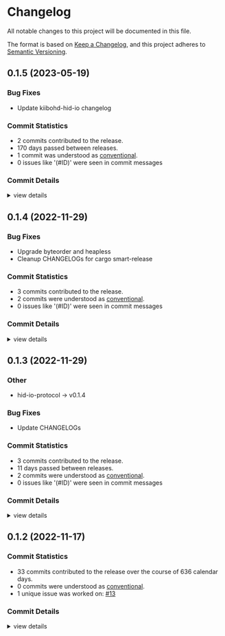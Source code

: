 # Changelog

All notable changes to this project will be documented in this file.

The format is based on [Keep a Changelog](https://keepachangelog.com/en/1.0.0/),
and this project adheres to [Semantic Versioning](https://semver.org/spec/v2.0.0.html).

## 0.1.5 (2023-05-19)

### Bug Fixes

 - <csr-id-8250b4ee70829c403266ac9392a5678bbb73bcef/> Update kiibohd-hid-io changelog

### Commit Statistics

<csr-read-only-do-not-edit/>

 - 2 commits contributed to the release.
 - 170 days passed between releases.
 - 1 commit was understood as [conventional](https://www.conventionalcommits.org).
 - 0 issues like '(#ID)' were seen in commit messages

### Commit Details

<csr-read-only-do-not-edit/>

<details><summary>view details</summary>

 * **Uncategorized**
    - Update kiibohd-hid-io changelog ([`8250b4e`](https://github.com/kiibohd/kiibohd-core/commit/8250b4ee70829c403266ac9392a5678bbb73bcef))
    - Release kll-core v0.1.8, kiibohd-hall-effect v0.2.0, kiibohd-keyscanning v0.1.4, kiibohd-hall-effect-keyscanning v0.2.0, safety bump kiibohd-hall-effect-keyscanning v0.2.0 ([`e15da97`](https://github.com/kiibohd/kiibohd-core/commit/e15da97be5b16e0298a22176486430ebce069c1c))
</details>

## 0.1.4 (2022-11-29)

### Bug Fixes

 - <csr-id-2265b9977161272386034d1550b73a7ec32334d2/> Upgrade byteorder and heapless
 - <csr-id-ed512c548d08b009fe34d4c638521a2accb2ce12/> Cleanup CHANGELOGs for cargo smart-release

### Commit Statistics

<csr-read-only-do-not-edit/>

 - 3 commits contributed to the release.
 - 2 commits were understood as [conventional](https://www.conventionalcommits.org).
 - 0 issues like '(#ID)' were seen in commit messages

### Commit Details

<csr-read-only-do-not-edit/>

<details><summary>view details</summary>

 * **Uncategorized**
    - Release is31fl3743b v0.1.3, kll-core v0.1.7, kiibohd-hall-effect v0.1.3, kiibohd-keyscanning v0.1.3, kiibohd-hall-effect-keyscanning v0.1.3, kiibohd-hid-io v0.1.4, kiibohd-usb v0.1.5 ([`0cfed73`](https://github.com/kiibohd/kiibohd-core/commit/0cfed738eb237387c8c2c8b6ca0476cd5b4d4241))
    - Cleanup CHANGELOGs for cargo smart-release ([`ed512c5`](https://github.com/kiibohd/kiibohd-core/commit/ed512c548d08b009fe34d4c638521a2accb2ce12))
    - Upgrade byteorder and heapless ([`2265b99`](https://github.com/kiibohd/kiibohd-core/commit/2265b9977161272386034d1550b73a7ec32334d2))
</details>

## 0.1.3 (2022-11-29)

<csr-id-2e5b8067349ebca66e1da4faaea43c8611dbaf80/>

### Other

 - <csr-id-2e5b8067349ebca66e1da4faaea43c8611dbaf80/> hid-io-protocol -> v0.1.4

### Bug Fixes

 - <csr-id-5da78a4f2c7c359ceea2367a223beea5996a66d1/> Update CHANGELOGs

### Commit Statistics

<csr-read-only-do-not-edit/>

 - 3 commits contributed to the release.
 - 11 days passed between releases.
 - 2 commits were understood as [conventional](https://www.conventionalcommits.org).
 - 0 issues like '(#ID)' were seen in commit messages

### Commit Details

<csr-read-only-do-not-edit/>

<details><summary>view details</summary>

 * **Uncategorized**
    - Release kll-macros v0.1.2, kll-core v0.1.6, kiibohd-hid-io v0.1.3 ([`cf9ad2e`](https://github.com/kiibohd/kiibohd-core/commit/cf9ad2ec744f0452856a1c778031665fe38c0e45))
    - Update CHANGELOGs ([`5da78a4`](https://github.com/kiibohd/kiibohd-core/commit/5da78a4f2c7c359ceea2367a223beea5996a66d1))
    - Hid-io-protocol -> v0.1.4 ([`2e5b806`](https://github.com/kiibohd/kiibohd-core/commit/2e5b8067349ebca66e1da4faaea43c8611dbaf80))
</details>

## 0.1.2 (2022-11-17)

### Commit Statistics

<csr-read-only-do-not-edit/>

 - 33 commits contributed to the release over the course of 636 calendar days.
 - 0 commits were understood as [conventional](https://www.conventionalcommits.org).
 - 1 unique issue was worked on: [#13](https://github.com/kiibohd/kiibohd-core/issues/13)

### Commit Details

<csr-read-only-do-not-edit/>

<details><summary>view details</summary>

 * **[#13](https://github.com/kiibohd/kiibohd-core/issues/13)**
    - Add keywords and categories to all the Cargo.toml (and fix a few typos) ([`4553cb4`](https://github.com/kiibohd/kiibohd-core/commit/4553cb456ab7df2e2874f03e385166e062787375))
 * **Uncategorized**
    - Adjusting changelogs prior to release of kiibohd-hid-io v0.1.2 ([`f7ed5a7`](https://github.com/kiibohd/kiibohd-core/commit/f7ed5a7a4c2a93a8ea960cf756c24a7eb726e4be))
    - Update to hid-io-protocol v0.1.3 ([`2e4b8c6`](https://github.com/kiibohd/kiibohd-core/commit/2e4b8c6ceab6adcb6a81f88fd68e866edd2ed67a))
    - Release is31fl3743b v0.1.2, kll-hid v0.1.2, kll-macros v0.1.1, kll-core v0.1.5, kiibohd-hall-effect v0.1.2, kiibohd-keyscanning v0.1.2, kiibohd-hall-effect-keyscanning v0.1.2, kiibohd-hid-io v0.1.2, kiibohd-usb v0.1.3 ([`5a574aa`](https://github.com/kiibohd/kiibohd-core/commit/5a574aa1da0321613614c4d7f6f285fe149af409))
    - Fix changelogs ([`33ef4a3`](https://github.com/kiibohd/kiibohd-core/commit/33ef4a3f4fded7a8dd1f00510291f4075711186f))
    - Initial CHANGELOG.md ([`04edeeb`](https://github.com/kiibohd/kiibohd-core/commit/04edeebcb78d924d4b139b56c0b513633f7f95cc))
    - HID-IO pixel control ([`9f896c7`](https://github.com/kiibohd/kiibohd-core/commit/9f896c734188198c9037d7d2fade4f4a2fda96fc))
    - Add h0021 and h0026 to kiibohd-hid-io ([`2c23d22`](https://github.com/kiibohd/kiibohd-core/commit/2c23d224d2e2639d59c5b20e1eae49422d117e30))
    - Fix hid-io-protocol missing generic ([`f07c269`](https://github.com/kiibohd/kiibohd-core/commit/f07c269adb5ea1392bff83d3c93d1055f104486c))
    - Add better debbuing for i331fl3743b crate ([`6416b1c`](https://github.com/kiibohd/kiibohd-core/commit/6416b1cf07440184ba088a077f59a7414a7fb8eb))
    - [kiibohd-hid-io] Fix rx buffer processing ([`98fef86`](https://github.com/kiibohd/kiibohd-core/commit/98fef86895b8aa78d40d6a0ee8b74d1674511b5b))
    - Update defmt configurations ([`58c3aac`](https://github.com/kiibohd/kiibohd-core/commit/58c3aac6996ba72a24c12910e7875ecd2f6be969))
    - Increment patch ([`cc4f15f`](https://github.com/kiibohd/kiibohd-core/commit/cc4f15f18096cf75947204eab219c19f3dcaed18))
    - Update README.md ([`f7d1735`](https://github.com/kiibohd/kiibohd-core/commit/f7d173585b79bf551ea73812d008fe0100a21ca4))
    - Update README.md ([`354dc3c`](https://github.com/kiibohd/kiibohd-core/commit/354dc3ca80838e4e6b6669194216f60493cc3b51))
    - Update README.md ([`3e1af10`](https://github.com/kiibohd/kiibohd-core/commit/3e1af107daa5b5a085403167d0cb2eb2fcf3adf6))
    - Fix typo ([`4ba9592`](https://github.com/kiibohd/kiibohd-core/commit/4ba95923178cd5755433d3314650882e57baa5d7))
    - Adding no-std keywords ([`59254c5`](https://github.com/kiibohd/kiibohd-core/commit/59254c5018132cb379790e6e0df6dc02f75b7c0f))
    - Updating Cargo.toml files to publish initial crates ([`e18dafb`](https://github.com/kiibohd/kiibohd-core/commit/e18dafb3802406146f6f70b522418d1139cec09c))
    - Adding README.md for kll-macros ([`603de2f`](https://github.com/kiibohd/kiibohd-core/commit/603de2f8172c09bb47ab1e038299a97bf79c4e4c))
    - Initial working kll-compiler -> kll-core flow ([`4a21b5a`](https://github.com/kiibohd/kiibohd-core/commit/4a21b5a2e5f1c2ffc9048975cc8948bc00fce663))
    - Initial HidIoEvent handler ([`8019a12`](https://github.com/kiibohd/kiibohd-core/commit/8019a12f4d953470635f58dc54697e9bdb56bb11))
    - Fixing power of 2 issues with heapless::Vec ([`8cce7c2`](https://github.com/kiibohd/kiibohd-core/commit/8cce7c29199561a1051c42a9c195fa577a335ee6))
    - Cargo fmt typo ([`5e6998d`](https://github.com/kiibohd/kiibohd-core/commit/5e6998def3dc0ac05f78534a5f0fc83105f9d7e4))
    - Ignoring clippy warning ([`069c776`](https://github.com/kiibohd/kiibohd-core/commit/069c776aeeb304fd749b61d0c78460fb89831676))
    - Upating to 2021 edition ([`ea8ed92`](https://github.com/kiibohd/kiibohd-core/commit/ea8ed9259590c31456b11eba01abdd4a8138bf32))
    - Enabling defmt support in hid-io-protocol ([`022cb11`](https://github.com/kiibohd/kiibohd-core/commit/022cb1157deebfb037fac0118ddba6063e52e482))
    - Cleanup cargo fmt ([`764b0ae`](https://github.com/kiibohd/kiibohd-core/commit/764b0ae9b37c08d3201e64096719e8529387ef0d))
    - Splitting hid-io into rust and ffi versions ([`5746c10`](https://github.com/kiibohd/kiibohd-core/commit/5746c1015242c5cf21d603da1f7220bcb06c64a0))
    - Upgrading to heapless 0.7 ([`167a127`](https://github.com/kiibohd/kiibohd-core/commit/167a127642ef371d6d9d9a644a3f63816a408f14))
    - Updating license to MIT+Apache 2.0 ([`1497fd7`](https://github.com/kiibohd/kiibohd-core/commit/1497fd7d369e16f6f4cc7590e903661c5bc47026))
    - Adding missing DeviceVersion field ([`86747b4`](https://github.com/kiibohd/kiibohd-core/commit/86747b4d242a8cec51217516eb1b8d65bc8befc3))
    - Moving hid-io-kiibohd and initial version of kiibohd-hall-effect ([`d1a109a`](https://github.com/kiibohd/kiibohd-core/commit/d1a109afca0a84cf6943b3234db917c1862ba571))
</details>

